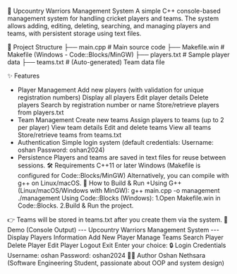 🏏 Upcountry Warriors Management System
A simple C++ console-based management system for handling cricket players and teams. The system allows adding, editing, deleting, searching, and managing players and teams, with persistent storage using text files.

📂 Project Structure
├── main.cpp # Main source code
├── Makefile.win # Makefile (Windows - Code::Blocks/MinGW)
├── players.txt # Sample player data
├── teams.txt # (Auto-generated) Team data file

✨ Features
+ Player Management
Add new players (with validation for unique registration numbers)
Display all players
Edit player details
Delete players
Search by registration number or name
Store/retrieve players from players.txt
+ Team Management
Create new teams
Assign players to teams (up to 2 per player)
View team details
Edit and delete teams
View all teams
Store/retrieve teams from teams.txt
+ Authentication
Simple login system (default credentials:
Username: oshan
Password: oshan2024)
+ Persistence
Players and teams are saved in text files for reuse between sessions.
🛠️ Requirements
C++11 or later
Windows (Makefile is configured for Code::Blocks/MinGW)
Alternatively, you can compile with g++ on Linux/macOS.
🚀 How to Build & Run
+Using G++ (Linux/macOS/Windows with MinGW):
g++ main.cpp -o management
./management
Using Code::Blocks (Windows):
1.Open Makefile.win in Code::Blocks. 2.Build & Run the project.

👉 Teams will be stored in teams.txt after you create them via the system.
📸 Demo (Console Output)
--- Upcountry Warriors Management System ---
Display Players Information
Add New Player
Manage Teams
Search Player
Delete Player
Edit Player
Logout
Exit Enter your choice:
🔒 Login Credentials
Username: oshan
Password: oshan2024
👨‍💻 Author
Oshan Nethsara (Software Engineering Student, passionate about OOP and system design)